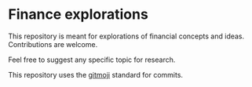 # Finance explorations

This repository is meant for explorations of financial concepts and ideas. 
Contributions are welcome.

Feel free to suggest any specific topic for research.

This repository uses the [gitmoji](https://gitmoji.carloscuesta.me/) standard for commits. 